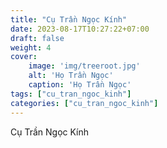 ```yaml
---
title: "Cụ Trần Ngọc Kính"
date: 2023-08-17T10:27:22+07:00
draft: false
weight: 4
cover:
    image: 'img/treeroot.jpg'
    alt: 'Họ Trần Ngọc'
    caption: 'Họ Trần Ngọc'
tags: ["cu_tran_ngoc_kinh"]
categories: ["cu_tran_ngoc_kinh"]
---
```


Cụ Trần Ngọc Kính